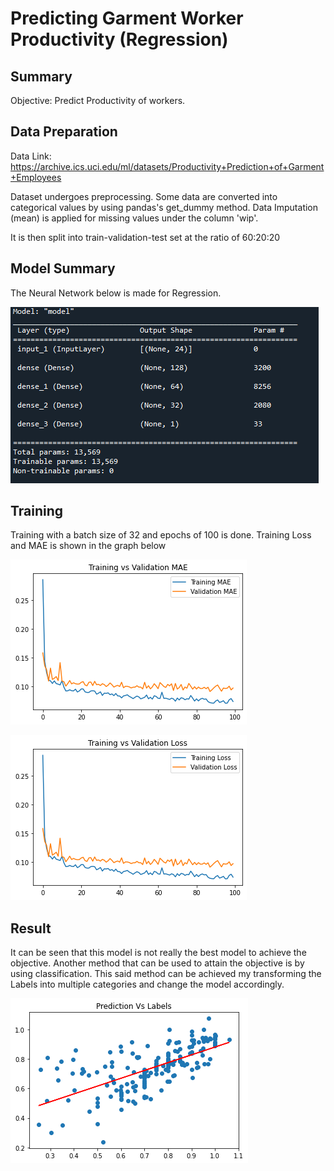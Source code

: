 # Predicting Garment Worker Productivity (Regression)
## Summary

Objective: Predict Productivity of workers. 

## Data Preparation

Data Link: https://archive.ics.uci.edu/ml/datasets/Productivity+Prediction+of+Garment+Employees

Dataset undergoes preprocessing. Some data are converted into categorical values by using pandas's get_dummy method. Data Imputation (mean) is applied for missing values under the column 'wip'. 

It is then split into train-validation-test set at the ratio of 60:20:20

## Model Summary
The Neural Network below is made for Regression. 

![Model](Images/Model.PNG)

## Training 
Training with a batch size of 32 and epochs of 100 is done. Training Loss and MAE is shown in the graph below

![MAE](Images/MAE.png)

![Loss](Images/Loss.png)

## Result 

It can be seen that this model is not really the best model to achieve the objective. Another method that can be used to attain the objective is by using classification. This said method can be achieved my transforming the Labels into multiple categories and change the model accordingly. 


![pred](Images/prediction.png)

